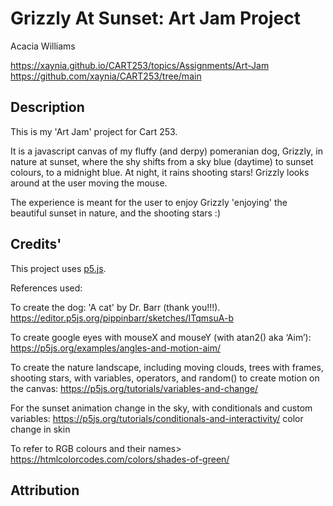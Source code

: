 # Grizzly At Sunset: Art Jam Project

Acacia Williams

https://xaynia.github.io/CART253/topics/Assignments/Art-Jam
https://github.com/xaynia/CART253/tree/main 


## Description

This is my 'Art Jam' project for Cart 253.

It is a javascript canvas of my fluffy (and derpy) pomeranian dog, Grizzly, in nature at sunset, where the shy shifts from a sky blue (daytime) to sunset colours, to a midnight blue. At night, it rains shooting stars! Grizzly looks around at the user moving the mouse.

The experience is meant for the user to enjoy Grizzly 'enjoying' the beautiful sunset in nature, and the shooting stars :)

## Credits'

This project uses [p5.js](https://p5js.org).

References used:

To create the dog:
'A cat' by Dr. Barr (thank you!!!).
 https://editor.p5js.org/pippinbarr/sketches/ITqmsuA-b

To create google eyes with mouseX and mouseY (with atan2() aka ‘Aim’):
 https://p5js.org/examples/angles-and-motion-aim/
 
To create the nature landscape, including moving clouds, trees with frames, shooting stars, with variables, operators, and random() to create motion on the canvas:
 https://p5js.org/tutorials/variables-and-change/ 

For the sunset animation change in the sky, with conditionals and custom variables:
 https://p5js.org/tutorials/conditionals-and-interactivity/ color change in skin

To refer to RGB colours and their names>
 https://htmlcolorcodes.com/colors/shades-of-green/



## Attribution

